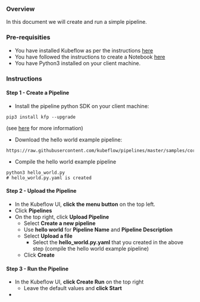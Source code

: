 ### Overview

In this document we will create and run a simple pipeline.

### Pre-requisities

- You have installed Kubeflow as per the instructions [here](../README-KUBEFLOW.md)
- You have followed the instructions to create a Notebook [here](./HELLO-WORLD-NOTEBOOK.md)
- You have Python3 installed on your client machine.

### Instructions

#### Step 1 - Create a Pipeline

- Install the pipeline python SDK on your client machine:

```
pip3 install kfp --upgrade
```

(see [here](https://www.kubeflow.org/docs/pipelines/sdk/install-sdk/) for more information)

- Download the hello world example pipeline:

```
https://raw.githubusercontent.com/kubeflow/pipelines/master/samples/core/helloworld/hello_world.py
```

- Compile the hello world example pipeline

```
python3 hello_world.py
# hello_world.py.yaml is created
```


#### Step 2 - Upload the Pipeline

- In the Kubeflow UI, **click the menu button** on the top left.
- Click **Pipelines**
- On the top right, click **Upload Pipeline**
  - Select **Create a new pipeline**
  - Use **hello world** for **Pipeline Name** and **Pipeline Description**
  - Select **Upload a file**
    - Select the **hello_world.py.yaml** that you created in the above step (compile the hello world example pipeline)
  - Click **Create**
  
#### Step 3 - Run the Pipeline

- In the Kubeflow UI, **click Create Run** on the top right
  - Leave the default values and **click Start**
- 
